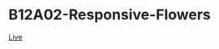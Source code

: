 # B12A02-Responsive-Flowers
<a href='https://shoaib221.github.io/B12A02-Responsive-Flowers/'>Live</a>

